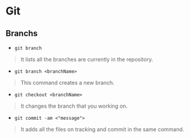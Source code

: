 # Git

## Branchs

- `git branch`

> It lists all the branches are currently in the repository.


- `git branch <branchName>`

> This command creates a new branch.


- `git checkout <branchName>`

> It changes the branch that you working on.


- `git commit -am <"message">`

> It adds all the files on tracking and commit in the same command.
